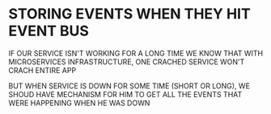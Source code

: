 # STORING EVENTS WHEN THEY HIT EVENT BUS

IF OUR SERVICE ISN'T WORKING FOR A LONG TIME WE KNOW THAT WITH MICROSERVICES INFRASTRUCTURE, ONE CRACHED SERVICE WON'T CRACH ENTIRE APP

BUT WHEN SERVICE IS DOWN FOR SOME TIME (SHORT OR LONG), WE SHOUD HAVE MECHANISM FOR HIM TO GET ALL THE EVENTS THAT WERE HAPPENING WHEN HE WAS DOWN

